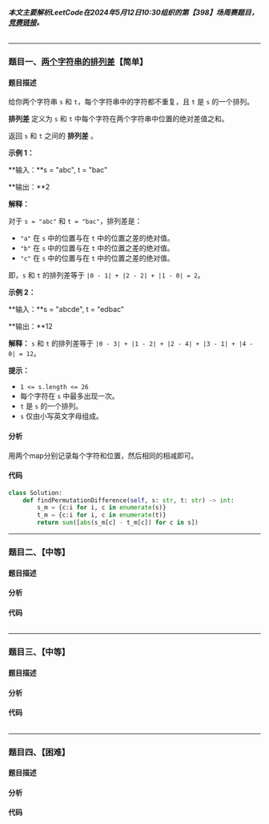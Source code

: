 ###### **本文主要解析LeetCode在2024年5月12日10:30组织的第【398】场周赛题目，**[**竞赛链接**](https://leetcode.cn/contest/weekly-contest-397)**。**

---

### 题目一、[两个字符串的排列差](https://leetcode.cn/contest/weekly-contest-397/problems/permutation-difference-between-two-strings/)【简单】

#### 题目描述

给你两个字符串 `s` 和 `t`，每个字符串中的字符都不重复，且 `t` 是 `s` 的一个排列。

**排列差** 定义为 `s` 和 `t` 中每个字符在两个字符串中位置的绝对差值之和。

返回 `s` 和 `t` 之间的 **排列差** 。

 

**示例 1：**

**输入：**s = "abc", t = "bac"

**输出：**2

**解释：**

对于 `s = "abc"` 和 `t = "bac"`，排列差是：

- `"a"` 在 `s` 中的位置与在 `t` 中的位置之差的绝对值。
- `"b"` 在 `s` 中的位置与在 `t` 中的位置之差的绝对值。
- `"c"` 在 `s` 中的位置与在 `t` 中的位置之差的绝对值。

即，`s` 和 `t` 的排列差等于 `|0 - 1| + |2 - 2| + |1 - 0| = 2`。

**示例 2：**

**输入：**s = "abcde", t = "edbac"

**输出：**12

**解释：** `s` 和 `t` 的排列差等于 `|0 - 3| + |1 - 2| + |2 - 4| + |3 - 1| + |4 - 0| = 12`。

 

**提示：**

- `1 <= s.length <= 26`
- 每个字符在 `s` 中最多出现一次。
- `t` 是 `s` 的一个排列。
- `s` 仅由小写英文字母组成。

#### 分析

用两个map分别记录每个字符和位置，然后相同的相减即可。

#### 代码

```python
class Solution:
    def findPermutationDifference(self, s: str, t: str) -> int:
        s_m = {c:i for i, c in enumerate(s)}
        t_m = {c:i for i, c in enumerate(t)}
        return sum([abs(s_m[c] - t_m[c]) for c in s])    
```



------

### 题目二、【中等】

#### 题目描述





#### 分析





#### 代码

```Python

```

------

### 题目三、【中等】

#### 题目描述



#### 分析



#### 代码

```python

```

------

### 题目四、【困难】

#### 题目描述



#### 分析



#### 代码

```python

```


